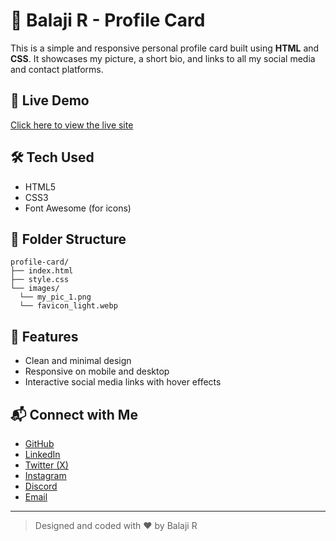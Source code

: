 # 💼 Balaji R - Profile Card

This is a simple and responsive personal profile card built using **HTML** and **CSS**. It showcases my picture, a short bio, and links to all my social media and contact platforms.

## 🔗 Live Demo

[Click here to view the live site](https://Balaji-R-05.github.io/profile-card/)  

## 🛠️ Tech Used

- HTML5  
- CSS3  
- Font Awesome (for icons)

## 📁 Folder Structure

```
profile-card/ 
├── index.html 
├── style.css 
└── images/ 
  └── my_pic_1.png 
  └── favicon_light.webp
```

## 🚀 Features

- Clean and minimal design  
- Responsive on mobile and desktop  
- Interactive social media links with hover effects

## 📬 Connect with Me

- [GitHub](https://github.com/Balaji-R-05)
- [LinkedIn](https://www.linkedin.com/in/balaji-ramu05/)
- [Twitter (X)](https://x.com/r_balaji242005)
- [Instagram](https://www.instagram.com/r_balaji_24/)
- [Discord](https://discord.com/channels/1335863631262253076/1336545366593634315)
- [Email](mailto:balajiramu05@gmail.com)

---

> Designed and coded with ❤️ by Balaji R

